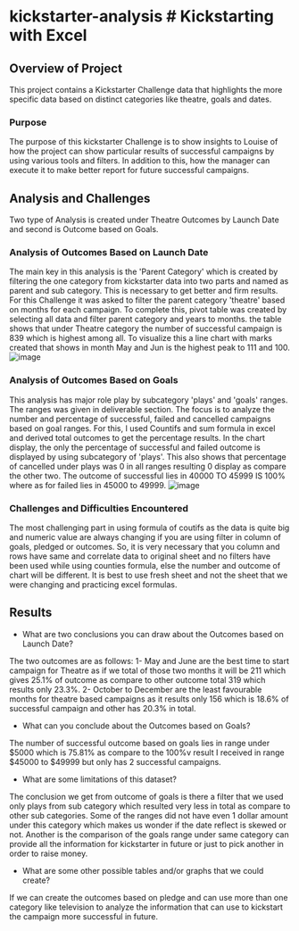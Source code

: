# kickstarter-analysis # Kickstarting with Excel

## Overview of Project

This project contains a Kickstarter Challenge data that highlights the more specific data based on distinct categories like theatre, goals and dates.

### Purpose

The purpose of this kickstarter Challenge is to show insights to Louise of how the project can show particular results of successful campaigns by using various tools and filters. In addition to this, how the manager can execute it to make better report for future successful campaigns.

## Analysis and Challenges

Two type of Analysis is created under Theatre Outcomes by Launch Date and second is Outcome based on Goals.

### Analysis of Outcomes Based on Launch Date

The main key in this analysis is the 'Parent Category' which is created by filtering the one category  from kickstarter data into two parts and named as parent and sub category. This is necessary to get better and firm results. For this Challenge it was asked to filter the parent category 'theatre' based on months for each campaign. To complete this, pivot table was created by selecting all data and filter parent category and years to months. the table shows that under Theatre category the number of successful campaign is 839 which is highest among all. To visualize this a line chart with marks created that shows in month May and Jun is the highest peak to 111 and 100.
![image](https://user-images.githubusercontent.com/79673185/110222638-a9e31c80-7ea1-11eb-96ee-a55d7050ea23.png)



### Analysis of Outcomes Based on Goals

This analysis has major role play by subcategory 'plays' and 'goals' ranges. The ranges was given in deliverable section. The focus is to analyze the number and percentage of successful, failed and cancelled campaigns based on goal ranges. For this, I used Countifs and sum formula in excel and derived total outcomes to get the percentage results. In the chart display, the only the percentage of successful and failed outcome is displayed by using subcategory of 'plays'. This also shows that percentage of cancelled under plays was 0 in all ranges resulting 0 display as compare the other two. The outcome of successful lies in 40000 TO 45999 IS 100% where as for failed lies in 45000 to 49999.
![image](https://user-images.githubusercontent.com/79673185/110222632-989a1000-7ea1-11eb-8e80-33122390ced4.png)


### Challenges and Difficulties Encountered

The most challenging part in using formula of coutifs as the data is quite big and numeric value are always changing if you are using filter in column of goals, pledged or outcomes. So, it is very necessary that you column and rows have same and correlate data to original sheet and no filters have been used while using counties formula, else the number and outcome of chart will be different. It is best to use fresh sheet and not the sheet that we were changing and practicing excel formulas.

## Results

- What are two conclusions you can draw about the Outcomes based on Launch Date?

The two outcomes are as follows:
1- May and June are the best time to start campaign for Theatre as if we total of those two months it will be 211 which gives 25.1% of outcome as compare to other outcome total 319 which results only 23.3%.
2- October to December are the least favourable months for theatre based campaigns as it results only
 156 which is 18.6% of successful campaign and other has 20.3% in total.

- What can you conclude about the Outcomes based on Goals?

The number of successful outcome based on goals lies in range under $5000 which is 75.81% as compare to the 100%v result I received in range $45000 to $49999 but only has 2 successful campaigns.

- What are some limitations of this dataset?

The conclusion we get from outcome of goals is there a filter that we used only plays from sub category which resulted very less in total as compare to other sub categories. Some of the ranges did not have even 1 dollar amount under this category which makes us wonder if the date reflect is skewed or not.
Another is the comparison of the goals range under same category can provide all the information for kickstarter in future or just to pick another in order to raise money.

- What are some other possible tables and/or graphs that we could create?

If we can create the outcomes based on pledge and can use more than one category like television to analyze the information that can use to kickstart the campaign more successful in future.
